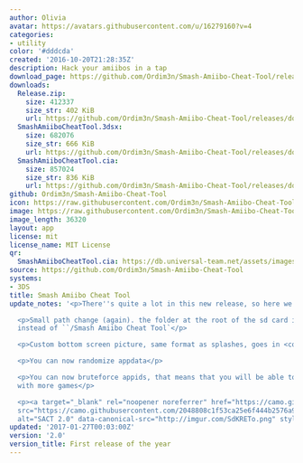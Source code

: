```yaml
---
author: Olivia
avatar: https://avatars.githubusercontent.com/u/16279160?v=4
categories:
- utility
color: '#dddcda'
created: '2016-10-20T21:28:35Z'
description: Hack your amiibos in a tap
download_page: https://github.com/Ordim3n/Smash-Amiibo-Cheat-Tool/releases
downloads:
  Release.zip:
    size: 412337
    size_str: 402 KiB
    url: https://github.com/Ordim3n/Smash-Amiibo-Cheat-Tool/releases/download/2.0/Release.zip
  SmashAmiiboCheatTool.3dsx:
    size: 682076
    size_str: 666 KiB
    url: https://github.com/Ordim3n/Smash-Amiibo-Cheat-Tool/releases/download/2.0/SmashAmiiboCheatTool.3dsx
  SmashAmiiboCheatTool.cia:
    size: 857024
    size_str: 836 KiB
    url: https://github.com/Ordim3n/Smash-Amiibo-Cheat-Tool/releases/download/2.0/SmashAmiiboCheatTool.cia
github: Ordim3n/Smash-Amiibo-Cheat-Tool
icon: https://raw.githubusercontent.com/Ordim3n/Smash-Amiibo-Cheat-Tool/master/meta/icon.png
image: https://raw.githubusercontent.com/Ordim3n/Smash-Amiibo-Cheat-Tool/master/meta/banner.png
image_length: 36320
layout: app
license: mit
license_name: MIT License
qr:
  SmashAmiiboCheatTool.cia: https://db.universal-team.net/assets/images/qr/smashamiibocheattool.cia.png
source: https://github.com/Ordim3n/Smash-Amiibo-Cheat-Tool
systems:
- 3DS
title: Smash Amiibo Cheat Tool
update_notes: '<p>There''s quite a lot in this new release, so here we go!</p>

  <p>Small path change (again). the folder at the root of the sd card is now <code>/SACT</code>
  instead of ``/Smash Amiibo Cheat Tool`</p>

  <p>Custom bottom screen picture, same format as splashes, goes in <code>/SACT/scan.bin</code></p>

  <p>You can now randomize appdata</p>

  <p>You can now bruteforce appids, that means that you will be able to have compatibility
  with more games</p>

  <p><a target="_blank" rel="noopener noreferrer" href="https://camo.githubusercontent.com/2048808c1f53ca25e6f444b2576a96dbd3fc999db928136daeaca2c34251c562/687474703a2f2f696d6775722e636f6d2f53644b5245546f2e706e67"><img
  src="https://camo.githubusercontent.com/2048808c1f53ca25e6f444b2576a96dbd3fc999db928136daeaca2c34251c562/687474703a2f2f696d6775722e636f6d2f53644b5245546f2e706e67"
  alt="SACT 2.0" data-canonical-src="http://imgur.com/SdKRETo.png" style="max-width:100%;"></a></p>'
updated: '2017-01-27T00:03:00Z'
version: '2.0'
version_title: First release of the year
---
```

